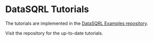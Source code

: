 # DataSQRL Tutorials

<!--The following tutorials implement specific use cases in DataSQRL: -->

The tutorials are implemented in the [DataSQRL Examples repository](https://github.com/DataSQRL/datasqrl-examples).

Visit the repository for the up-to-date tutorials.